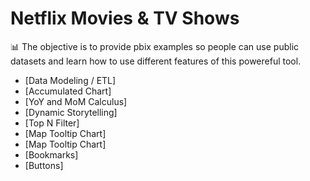 
# Netflix Movies & TV Shows

📊 The objective is to provide pbix examples so people can use public datasets and learn how to use different features of this powereful tool.

- [Data Modeling / ETL]
- [Accumulated Chart]
- [YoY and MoM Calculus]
- [Dynamic Storytelling]
- [Top N Filter]
- [Map Tooltip Chart]
- [Map Tooltip Chart]
- [Bookmarks]
- [Buttons]
